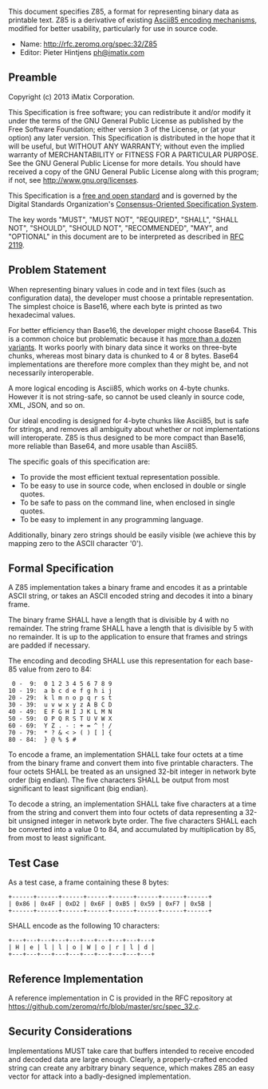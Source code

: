 This document specifies Z85, a format for representing binary data as printable text. Z85 is a derivative of existing [Ascii85 encoding mechanisms](http://en.wikipedia.org/wiki/Ascii85), modified for better usability, particularly for use in source code.

* Name: http://rfc.zeromq.org/spec:32/Z85
* Editor: Pieter Hintjens <ph@imatix.com>

## Preamble

Copyright (c) 2013 iMatix Corporation.

This Specification is free software; you can redistribute it and/or modify it under the terms of the GNU General Public License as published by the Free Software Foundation; either version 3 of the License, or (at your option) any later version. This Specification is distributed in the hope that it will be useful, but WITHOUT ANY WARRANTY; without even the implied warranty of MERCHANTABILITY or FITNESS FOR A PARTICULAR PURPOSE. See the GNU General Public License for more details. You should have received a copy of the GNU General Public License along with this program; if not, see <http://www.gnu.org/licenses>.

This Specification is a [free and open standard](http://www.digistan.org/open-standard:definition) and is governed by the Digital Standards Organization's [Consensus-Oriented Specification System](http://www.digistan.org/spec:1/COSS).

The key words "MUST", "MUST NOT", "REQUIRED", "SHALL", "SHALL NOT", "SHOULD", "SHOULD NOT", "RECOMMENDED", "MAY", and "OPTIONAL" in this document are to be interpreted as described in [RFC 2119](http://tools.ietf.org/html/rfc2119).

## Problem Statement

When representing binary values in code and in text files (such as configuration data), the developer must choose a printable representation. The simplest choice is Base16, where each byte is printed as two hexadecimal values.

For better efficiency than Base16, the developer might choose Base64. This is a common choice but problematic because it has [more than a dozen variants](http://en.wikipedia.org/wiki/Base64). It works poorly with binary data since it works on three-byte chunks, whereas most binary data is chunked to 4 or 8 bytes. Base64 implementations are therefore more complex than they might be, and not necessarily interoperable.

A more logical encoding is Ascii85, which works on 4-byte chunks. However it is not string-safe, so cannot be used cleanly in source code, XML, JSON, and so on.

Our ideal encoding is designed for 4-byte chunks like Ascii85, but is safe for strings, and removes all ambiguity about whether or not implementations will interoperate. Z85 is thus designed to be more compact than Base16, more reliable than Base64, and more usable than Ascii85.

The specific goals of this specification are:

* To provide the most efficient textual representation possible.
* To be easy to use in source code, when enclosed in double or single quotes.
* To be safe to pass on the command line, when enclosed in single quotes.
* To be easy to implement in any programming language.

Additionally, binary zero strings should be easily visible (we achieve this by mapping zero to the ASCII character '0').

## Formal Specification

A Z85 implementation takes a binary frame and encodes it as a printable ASCII string, or takes an ASCII encoded string and decodes it into a binary frame.

The binary frame SHALL have a length that is divisible by 4 with no remainder. The string frame SHALL have a length that is divisible by 5 with no remainder. It is up to the application to ensure that frames and strings are padded if necessary.

The encoding and decoding SHALL use this representation for each base-85 value from zero to 84:

```
 0 -  9:  0 1 2 3 4 5 6 7 8 9
10 - 19:  a b c d e f g h i j
20 - 29:  k l m n o p q r s t
30 - 39:  u v w x y z A B C D
40 - 49:  E F G H I J K L M N
50 - 59:  O P Q R S T U V W X
60 - 69:  Y Z . - : + = ^ ! /
70 - 79:  * ? & < > ( ) [ ] {
80 - 84:  } @ % $ #
```

To encode a frame, an implementation SHALL take four octets at a time from the binary frame and convert them into five printable characters. The four octets SHALL be treated as an unsigned 32-bit integer in network byte order (big endian). The five characters SHALL be output from most significant to least significant (big endian).

To decode a string, an implementation SHALL take five characters at a time from the string and convert them into four octets of data representing a 32-bit unsigned integer in network byte order. The five characters SHALL each be converted into a value 0 to 84, and accumulated by multiplication by 85, from most to least significant.

## Test Case

As a test case, a frame containing these 8 bytes:

```
+------+------+------+------+------+------+------+------+
| 0x86 | 0x4F | 0xD2 | 0x6F | 0xB5 | 0x59 | 0xF7 | 0x5B |
+------+------+------+------+------+------+------+------+
```

SHALL encode as the following 10 characters:

```
+---+---+---+---+---+---+---+---+---+---+
| H | e | l | l | o | W | o | r | l | d |
+---+---+---+---+---+---+---+---+---+---+
```

## Reference Implementation

A reference implementation in C is provided in the RFC repository at https://github.com/zeromq/rfc/blob/master/src/spec_32.c.

## Security Considerations

Implementations MUST take care that buffers intended to receive encoded and decoded data are large enough. Clearly, a properly-crafted encoded string can create any arbitrary binary sequence, which makes Z85 an easy vector for attack into a badly-designed implementation.
